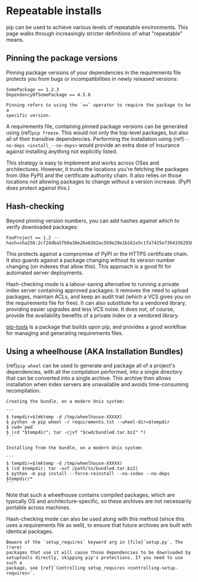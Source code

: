 # Repeatable installs

pip can be used to achieve various levels of repeatable environments. This page
walks through increasingly stricter definitions of what "repeatable" means.

## Pinning the package versions

Pinning package versions of your dependencies in the requirements file
protects you from bugs or incompatibilities in newly released versions:

```
SomePackage == 1.2.3
DependencyOfSomePackage == 4.5.6
```

```{note}
Pinning refers to using the `==` operator to require the package to be a
specific version.
```

A requirements file, containing pinned package versions can be generated using
{ref}`pip freeze`. This would not only the top-level packages, but also all of
their transitive dependencies. Performing the installation using
{ref}`--no-deps <install_--no-deps>` would provide an extra dose of insurance
against installing anything not explicitly listed.

This strategy is easy to implement and works across OSes and architectures.
However, it trusts the locations you're fetching the packages from (like PyPI)
and the certificate authority chain. It also relies on those locations not
allowing packages to change without a version increase. (PyPI does protect
against this.)

## Hash-checking

Beyond pinning version numbers, you can add hashes against which to verify
downloaded packages:

```
FooProject == 1.2 --hash=sha256:2cf24dba5fb0a30e26e83b2ac5b9e29e1b161e5c1fa7425e73043362938b9824
```

This protects against a compromise of PyPI or the HTTPS certificate chain. It
also guards against a package changing without its version number changing (on
indexes that allow this). This approach is a good fit for automated server
deployments.

Hash-checking mode is a labour-saving alternative to running a private index
server containing approved packages: it removes the need to upload packages,
maintain ACLs, and keep an audit trail (which a VCS gives you on the
requirements file for free). It can also substitute for a vendored library,
providing easier upgrades and less VCS noise. It does not, of course,
provide the availability benefits of a private index or a vendored library.

[pip-tools] is a package that builds upon pip, and provides a good workflow for
managing and generating requirements files.

[pip-tools]: https://github.com/jazzband/pip-tools#readme

## Using a wheelhouse (AKA Installation Bundles)

{ref}`pip wheel` can be used to generate and package all of a project's
dependencies, with all the compilation performed, into a single directory that
can be converted into a single archive. This archive then allows installation
when index servers are unavailable and avoids time-consuming recompilation.

````{admonition} Example
Creating the bundle, on a modern Unix system:

```
$ tempdir=$(mktemp -d /tmp/wheelhouse-XXXXX)
$ python -m pip wheel -r requirements.txt --wheel-dir=$tempdir
$ cwd=`pwd`
$ (cd "$tempdir"; tar -cjvf "$cwd/bundled.tar.bz2" *)
```

Installing from the bundle, on a modern Unix system:

```
$ tempdir=$(mktemp -d /tmp/wheelhouse-XXXXX)
$ (cd $tempdir; tar -xvf /path/to/bundled.tar.bz2)
$ python -m pip install --force-reinstall --no-index --no-deps $tempdir/*
```
````

Note that such a wheelhouse contains compiled packages, which are typically
OS and architecture-specific, so these archives are not necessarily portable
across machines.

Hash-checking mode can also be used along with this method (since this uses a
requirements file as well), to ensure that future archives are built with
identical packages.

```{warning}
Beware of the `setup_requires` keyword arg in {file}`setup.py`. The (rare)
packages that use it will cause those dependencies to be downloaded by
setuptools directly, skipping pip's protections. If you need to use such a
package, see {ref}`Controlling setup_requires <controlling-setup-requires>`.
```
